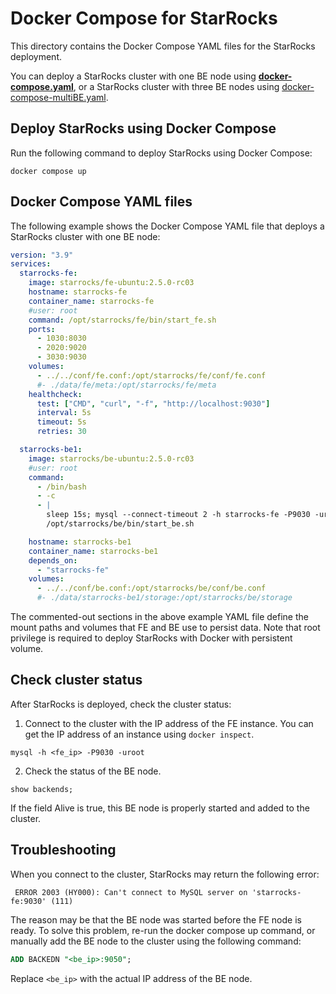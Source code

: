 # Docker Compose for StarRocks

This directory contains the Docker Compose YAML files for the StarRocks deployment.

You can deploy a StarRocks cluster with one BE node using [**docker-compose.yaml**](./docker-compose.yaml), or a StarRocks cluster with three BE nodes using [docker-compose-multiBE.yaml](./docker-compose-multiBE.yaml).

## Deploy StarRocks using Docker Compose

Run the following command to deploy StarRocks using Docker Compose:

```shell
docker compose up
```

## Docker Compose YAML files

The following example shows the Docker Compose YAML file that deploys a StarRocks cluster with one BE node:

```yaml
version: "3.9"
services:
  starrocks-fe:
    image: starrocks/fe-ubuntu:2.5.0-rc03 
    hostname: starrocks-fe
    container_name: starrocks-fe
    #user: root
    command: /opt/starrocks/fe/bin/start_fe.sh
    ports:
      - 1030:8030
      - 2020:9020
      - 3030:9030
    volumes:
      - ../../conf/fe.conf:/opt/starrocks/fe/conf/fe.conf
      #- ./data/fe/meta:/opt/starrocks/fe/meta
    healthcheck:
      test: ["CMD", "curl", "-f", "http://localhost:9030"]
      interval: 5s
      timeout: 5s
      retries: 30

  starrocks-be1:
    image: starrocks/be-ubuntu:2.5.0-rc03
    #user: root
    command:
      - /bin/bash
      - -c
      - |
        sleep 15s; mysql --connect-timeout 2 -h starrocks-fe -P9030 -uroot -e "alter system add backend \"starrocks-be1:9050\";"
        /opt/starrocks/be/bin/start_be.sh 

    hostname: starrocks-be1
    container_name: starrocks-be1
    depends_on:
      - "starrocks-fe"
    volumes:
      - ../../conf/be.conf:/opt/starrocks/be/conf/be.conf
      #- ./data/starrocks-be1/storage:/opt/starrocks/be/storage
```

The commented-out sections in the above example YAML file define the mount paths and volumes that FE and BE use to persist data. Note that root privilege is required to deploy StarRocks with Docker with persistent volume. 

## Check cluster status

After StarRocks is deployed, check the cluster status:

1. Connect to the cluster with the IP address of the FE instance. You can get the IP address of an instance using `docker inspect`.

  ```shell
  mysql -h <fe_ip> -P9030 -uroot
  ```

2. Check the status of the BE node.

  ```shell
  show backends;
  ```

  If the field Alive is true, this BE node is properly started and added to the cluster.

## Troubleshooting

When you connect to the cluster, StarRocks may return the following error:

```shell
 ERROR 2003 (HY000): Can't connect to MySQL server on 'starrocks-fe:9030' (111)
```

The reason may be that the BE node was started before the FE node is ready. To solve this problem, re-run the docker compose up command, or manually add the BE node to the cluster using the following command:

```sql
ADD BACKEDN "<be_ip>:9050";
```

Replace `<be_ip>` with the actual IP address of the BE node.
